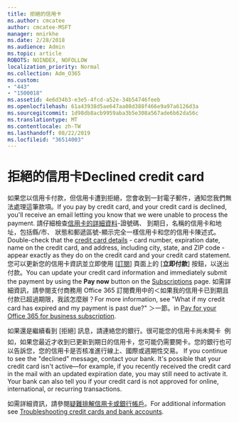 ```yaml
---
title: 拒絕的信用卡
ms.author: cmcatee
author: cmcatee-MSFT
manager: mnirkhe
ms.date: 2/28/2018
ms.audience: Admin
ms.topic: article
ROBOTS: NOINDEX, NOFOLLOW
localization_priority: Normal
ms.collection: Adm_O365
ms.custom:
- "443"
- "1500018"
ms.assetid: 4e6d34b3-e3e5-4fcd-a52e-34b54746feeb
ms.openlocfilehash: 61a43938d5ae647aa08d388f466e9a97a6126d3a
ms.sourcegitcommit: 1d98db8acb9959aba3b5e308a567ade6b62da56c
ms.translationtype: MT
ms.contentlocale: zh-TW
ms.lasthandoff: 08/22/2019
ms.locfileid: "36514003"
---
```

# <a name="declined-credit-card"></a><span data-ttu-id="76c8a-102">拒絕的信用卡</span><span class="sxs-lookup"><span data-stu-id="76c8a-102">Declined credit card</span></span>

<span data-ttu-id="76c8a-103">如果您以信用卡付款，但信用卡遭到拒絕，您會收到一封電子郵件，通知您我們無法處理這筆款項。</span><span class="sxs-lookup"><span data-stu-id="76c8a-103">If you pay by credit card, and your credit card is declined, you'll receive an email letting you know that we were unable to process the payment.</span></span> <span data-ttu-id="76c8a-104">請仔細檢查[信用卡的詳細資料](https://go.microsoft.com/fwlink/p/?linkid=842054)-證號碼、 到期日，名稱的信用卡和地址，包括縣/市、 狀態和郵遞區號-顯示完全一樣信用卡和您的信用卡陳述式。</span><span class="sxs-lookup"><span data-stu-id="76c8a-104">Double-check that the [credit card details](https://go.microsoft.com/fwlink/p/?linkid=842054) - card number, expiration date, name on the credit card, and address, including city, state, and ZIP code - appear exactly as they do on the credit card and your credit card statement.</span></span> <span data-ttu-id="76c8a-105">您可以更新您的信用卡資訊並立即使用 [[訂閱](https://go.microsoft.com/fwlink/p/?linkid=842054)] 頁面上的 [**立即付款**] 按鈕，以送出付款。</span><span class="sxs-lookup"><span data-stu-id="76c8a-105">You can update your credit card information and immediately submit the payment by using the **Pay now** button on the [Subscriptions](https://go.microsoft.com/fwlink/p/?linkid=842054) page.</span></span> <span data-ttu-id="76c8a-106">如需詳細資訊，請參閱支付商務用 Office 365 訂閱費用中的＜如果我的信用卡已到期且付款已超過期限，我該怎麼辦？</span><span class="sxs-lookup"><span data-stu-id="76c8a-106">For more information, see "What if my credit card has expired and my payment is past due?"</span></span> <span data-ttu-id="76c8a-107">＞一節。</span><span class="sxs-lookup"><span data-stu-id="76c8a-107">in [Pay for your Office 365 for business subscription](https://docs.microsoft.com/office365/admin/subscriptions-and-billing/pay-for-your-subscription#what-if-my-credit-card-was-declined-and-my-payment-is-past-due).</span></span>
  
<span data-ttu-id="76c8a-p102">如果還是繼續看到 [拒絕] 訊息，請連絡您的銀行。很可能您的信用卡尚未開卡  例如，如果您最近才收到已更新到期日的信用卡，您可能仍需要開卡。您的銀行也可以告訴您，您的信用卡是否核准進行線上、國際或週期性交易。  </span><span class="sxs-lookup"><span data-stu-id="76c8a-p102">If you continue to see the "declined" message, contact your bank. It's possible that your credit card isn't active—for example, if you recently received the credit card in the mail with an updated expiration date, you may still need to activate it. Your bank can also tell you if your credit card is not approved for online, international, or recurring transactions.</span></span>
  
<span data-ttu-id="76c8a-111">如需詳細資訊，請參閱[疑難排解信用卡或銀行帳戶](https://docs.microsoft.com/office365/admin/subscriptions-and-billing/add-update-or-remove-credit-card-or-bank-account#troubleshooting-credit-cards-and-bank-accounts)。</span><span class="sxs-lookup"><span data-stu-id="76c8a-111">For additional information see [Troubleshooting credit cards and bank accounts](https://docs.microsoft.com/office365/admin/subscriptions-and-billing/add-update-or-remove-credit-card-or-bank-account#troubleshooting-credit-cards-and-bank-accounts).</span></span>